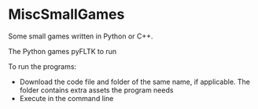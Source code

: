 # MiscSmallGames
Some small games written in Python or C++.

The Python games pyFLTK to run

To run the programs:
- Download the code file and folder of the same name, if applicable. The folder contains extra assets the program needs
- Execute in the command line

